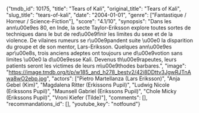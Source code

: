 {"tmdb_id": 10175, "title": "Tears of Kali", "original_title": "Tears of Kali", "slug_title": "tears-of-kali", "date": "2004-01-01", "genre": ["Fantastique / Horreur / Science-Fiction"], "score": "4.1/10", "synopsis": "Dans les ann\u00e9es 80, en Inde, la secte Taylor-Eriksson explore toutes sortes de techniques dans le but de red\u00e9finir les limites du sexe et de la violence. De vilaines rumeurs se r\u00e9pandent suite \u00e0 la disparition du groupe et de son mentor, Lars-Eriksson. Quelques ann\u00e9es apr\u00e8s, trois anciens adeptes ont toujours une d\u00e9votion sans limites \u00e0 la d\u00e9esse Kali. Devenus th\u00e9rapeutes, leurs patients seront les victimes de leurs m\u00e9thodes barbares.", "image": "https://image.tmdb.org/t/p/w185_and_h278_bestv2/42i8DDttv3JgwRJTnAwa8wO2ebp.jpg", "actors": ["Pietro Martellanza (Lars Eriksson)", "Anja Gebel (Kim)", "Magdalena Ritter (Erkissons Pupil)", "Ludwig Nicole (Erikssons Pupil)", "Maunsell Gabriel (Erikssons Pupil)", "Chole Micky (Erikssons Pupil)", "Vroni Kiefer (Tilde)"], "comments": [], "recommandations_id": [], "youtube_key": "notfound"}